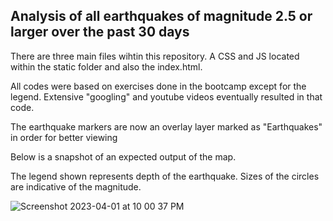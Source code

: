 ## Analysis of all earthquakes of magnitude 2.5 or larger over the past 30 days

There are three main files wihtin this repository.  A CSS and JS located within the static folder and also the index.html.

All codes were based on exercises done in the bootcamp except for the legend.  Extensive "googling" and youtube videos eventually resulted in that code.

The earthquake markers are now an overlay layer marked as "Earthquakes" in order for better viewing



Below is a snapshot of an expected output of the map.  

The legend shown represents depth of the earthquake.  Sizes of the circles are indicative of the magnitude.



![Screenshot 2023-04-01 at 10 00 37 PM](https://user-images.githubusercontent.com/115322974/229332353-d473eb39-ad12-403e-9ec9-1f4b7f6ed286.png)

